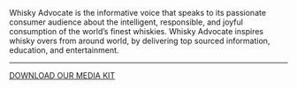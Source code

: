 Whisky Advocate is the informative voice that speaks to its passionate consumer audience about the intelligent, responsible, and joyful consumption of the world’s finest whiskies. Whisky Advocate inspires whisky overs from around world, by delivering top sourced information, education, and entertainment.

<hr class="g-width-30x g-brd-primary">

<a href="/images/pdf/WAMediaKit_2018.pdf" class="btn btn-md u-btn-outline-primary g-brd-2 g-rounded-10">DOWNLOAD OUR MEDIA KIT</a>
